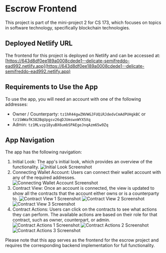 # Escrow Frontend

This project is part of the mini-project 2 for CS 173, which focuses on topics in software technology, specifically blockchain technologies.

## Deployed Netlify URL

The frontend for this project is deployed on Netlify and can be accessed at: [https://643d8df0ee189a0008cdede1--delicate-semifreddo-ead992.netlify.app](https://643d8df0ee189a0008cdede1--delicate-semifreddo-ead992.netlify.app)

## Requirements to Use the App

To use the app, you will need an account with one of the following addresses:

- Owner / Counterparty: `tz1hR44gwZNVWGJFUQiRJdedvCmAdPUHgkBC` or `tz1SWWafK382BqUpgsv26qDJUmswxWYX5Xq`
- Admin: `tz1MLvzp18yuBX6umbSPAEgeJnqAzm65w9Zq`

## App Navigation

The app has the following navigation:

1. Initial Look: The app's initial look, which provides an overview of the functionality.
![Initial Look Screenshot](https://i.ibb.co/nMgHG3z/1.png)
2. Connecting Wallet Account: Users can connect their wallet account with any of the required addresses.
![Connecting Wallet Account Screenshot]()
3. Contract View: Once an account is connected, the view is updated to show all the contracts that the account either owns or is a counterparty to.
![Contract View 1 Screenshot](https://ibb.co/M9gKvwN)
![Contract View 2 Screenshot](https://ibb.co/yXTkpPK)
![Contract View 3 Screenshot](https://ibb.co/t8bd5BT)
4. Contract Actions: Users can click on the contracts to see what actions they can perform. The available actions are based on their role for that contract, such as owner, counterpart, or admin.
![Contract Actions 1 Screenshot](https://ibb.co/gwbrHDr)
![Contract Actions 2 Screenshot](https://ibb.co/1M7g7SD)
![Contract Actions 3 Screenshot](https://ibb.co/NFBRJbp)

Please note that this app serves as the frontend for the escrow project and requires the corresponding backend implementation for full functionality.
